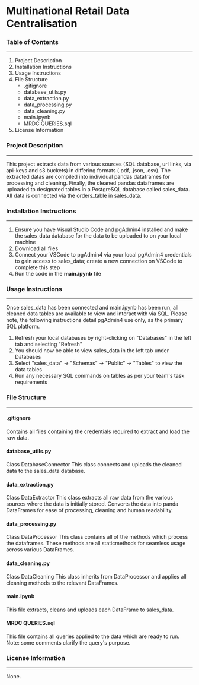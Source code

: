 # Multinational Retail Data Centralisation

### Table of Contents
---
1. Project Description
1. Installation Instructions
1. Usage Instructions
1. File Structure
   - .gitignore
   - database_utils.py
   - data_extraction.py
   - data_processing.py
   - data_cleaning.py
   - main.ipynb
   - MRDC QUERIES.sql
1. License Information
   
### Project Description
---
This project extracts data from various sources (SQL database, url links, via api-keys and s3 buckets) in differing formats (.pdf, .json, .csv). The extracted datas are compiled into individual pandas dataframes for processing and cleaning. Finally, the cleaned pandas dataframes are uploaded to designated tables in a PostgreSQL database called sales_data. All data is connected via the orders_table in sales_data.   



### Installation Instructions
---
1. Ensure you have Visual Studio Code and pgAdmin4 installed and make the sales_data database for the data to be uploaded to on your local machine
1. Download all files
1. Connect your VSCode to pgAdmin4 via your local pgAdmin4 credentials to gain access to sales_data; create a new connection on VSCode to complete this step
1. Run the code in the **main.ipynb** file



### Usage Instructions
---
Once sales_data has been connected and main.ipynb has been run, all cleaned data tables are available to view and interact with via SQL. 
Please note, the following instructions detail pgAdmin4 use only, as the primary SQL platform. 



1. Refresh your local databases by right-clicking on "Databases" in the left tab and selecting "Refresh"
1. You should now be able to view sales_data in the left tab under Databases
1. Select "sales_data" -> "Schemas" -> "Public" -> "Tables" to view the data tables
1. Run any necessary SQL commands on tables as per your team's task requirements



### File Structure
---
#### .gitignore

Contains all files containing the credentials required to extract and load the raw data.

#### database_utils.py

Class DatabaseConnector
This class connects and uploads the cleaned data to the sales_data database.

#### data_extraction.py

Class DataExtractor
This class extracts all raw data from the various sources where the data is initially stored. Converts the data into panda DataFrames for ease of processing, cleaning and human readability.

#### data_processing.py

Class DataProcessor
This class contains all of the methods which process the dataframes. These methods are all staticmethods for seamless usage across various DataFrames. 

#### data_cleaning.py

Class DataCleaning
This class inherits from DataProcessor and applies all cleaning methods to the relevant DataFrames. 

#### main.ipynb

This file extracts, cleans and uploads each DataFrame to sales_data.

#### MRDC QUERIES.sql

This file contains all queries applied to the data which are ready to run. 
Note: some comments clarify the query's purpose. 



### License Information
---
None. 
